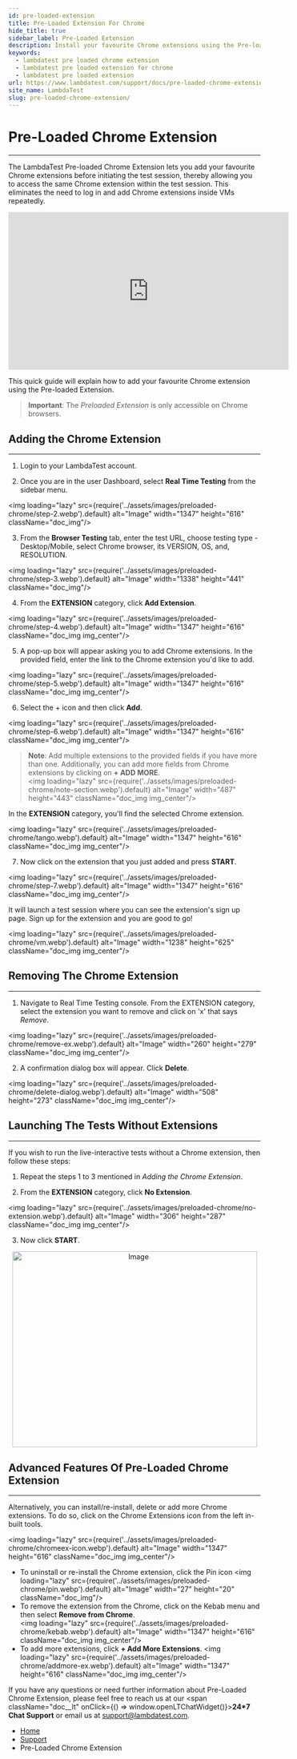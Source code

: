 ```yaml
---
id: pre-loaded-extension
title: Pre-Loaded Extension For Chrome
hide_title: true
sidebar_label: Pre-Loaded Extension
description: Install your favourite Chrome extensions using the Pre-loaded Extension feature before launching the test session. Eliminate the hassle of repetitively installing Chrome extensions inside VMs.
keywords:
  - lambdatest pre loaded chrome extension
  - lambdatest pre loaded extension for chrome 
  - lambdatest pre loaded extension
url: https://www.lambdatest.com/support/docs/pre-loaded-chrome-extension/
site_name: LambdaTest
slug: pre-loaded-chrome-extension/
---
```


<script type="application/ld+json"
      dangerouslySetInnerHTML={{ __html: JSON.stringify({
       "@context": "https://schema.org",
        "@type": "BreadcrumbList",
        "itemListElement": [{
          "@type": "ListItem",
          "position": 1,
          "name": "Home",
          "item": "https://www.lambdatest.com"
        },{
          "@type": "ListItem",
          "position": 2,
          "name": "Support",
          "item": "https://www.lambdatest.com/support/docs/"
        },{
          "@type": "ListItem",
          "position": 3,
          "name": "Pre-Loaded Chrome Extension",
          "item": "https://www.lambdatest.com/support/docs/pre-loaded-chrome-extension/"
        }]
      })
    }}
></script>

# Pre-Loaded Chrome Extension
***

The LambdaTest Pre-loaded Chrome Extension lets you add your favourite Chrome extensions before initiating the test session, thereby allowing you to access the same Chrome extension within the test session. This eliminates the need to log in and add Chrome extensions inside VMs repeatedly. 

<iframe width="560" height="315" src="https://www.youtube.com/embed/tdJVeAmoxxc?si=0hZni7DeXv6Xm_1B" title="YouTube video player" frameborder="0" allow="accelerometer; autoplay; clipboard-write; encrypted-media; gyroscope; picture-in-picture; web-share" referrerpolicy="strict-origin-when-cross-origin" allowfullscreen></iframe>

This quick guide will explain how to add your favourite Chrome extension using the Pre-loaded Extension.

>**Important**: The *Preloaded Extension* is only accessible on Chrome browsers.

## Adding the Chrome Extension
***

1. Login to your LambdaTest account. 

2. Once you are in the user Dashboard, select **Real Time Testing** from the sidebar menu.

<img loading="lazy" src={require('../assets/images/preloaded-chrome/step-2.webp').default} alt="Image" width="1347" height="616"  className="doc_img"/>

3. From the **Browser Testing** tab, enter the test URL, choose testing type - Desktop/Mobile, select Chrome browser, its VERSION, OS, and, RESOLUTION.

<img loading="lazy" src={require('../assets/images/preloaded-chrome/step-3.webp').default} alt="Image" width="1338" height="441"  className="doc_img"/>

4. From the **EXTENSION** category, click **Add Extension**.

<img loading="lazy" src={require('../assets/images/preloaded-chrome/step-4.webp').default} alt="Image" width="1347" height="616"  className="doc_img img_center"/>

5. A pop-up box will appear asking you to add Chrome extensions. In the provided field, enter the link to the Chrome extension you'd like to add.

<img loading="lazy" src={require('../assets/images/preloaded-chrome/step-5.webp').default} alt="Image" width="1347" height="616"  className="doc_img img_center"/>

6. Select the + icon and then click **Add**.

<img loading="lazy" src={require('../assets/images/preloaded-chrome/step-6.webp').default} alt="Image" width="1347" height="616"  className="doc_img img_center"/>

>**Note**: Add multiple extensions to the provided fields if you have more than one. Additionally, you can add more fields from Chrome extensions by clicking on **+ ADD MORE**.<br/>
<img loading="lazy" src={require('../assets/images/preloaded-chrome/note-section.webp').default} alt="Image" width="487" height="443"  className="doc_img img_center"/>

In the **EXTENSION** category, you'll find the selected Chrome extension.

<img loading="lazy" src={require('../assets/images/preloaded-chrome/tango.webp').default} alt="Image" width="1347" height="616"  className="doc_img img_center"/>

7. Now click on the extension that you just added and press **START**.

<img loading="lazy" src={require('../assets/images/preloaded-chrome/step-7.webp').default} alt="Image" width="1347" height="616"  className="doc_img img_center"/>

It will launch a test session where you can see the extension's sign up page. Sign up for the extension and you are good to go!

<img loading="lazy" src={require('../assets/images/preloaded-chrome/vm.webp').default} alt="Image" width="1238" height="625"  className="doc_img img_center"/>


## Removing The Chrome Extension
***

1. Navigate to Real Time Testing console. From the EXTENSION category, select the extension you want to remove and click on 'x' that says *Remove*.

<img loading="lazy" src={require('../assets/images/preloaded-chrome/remove-ex.webp').default} alt="Image" width="260" height="279" className="doc_img img_center"/><br/>

2. A confirmation dialog box will appear. Click **Delete**.

<img loading="lazy" src={require('../assets/images/preloaded-chrome/delete-dialog.webp').default} alt="Image" width="508" height="273"  className="doc_img img_center"/><br/>

## Launching The Tests Without Extensions
***

If you wish to run the live-interactive tests without a Chrome extension, then follow these steps:

1. Repeat the steps 1 to 3 mentioned in *Adding the Chrome Extension*.

2. From the **EXTENSION** category, click **No Extension**.

<img loading="lazy" src={require('../assets/images/preloaded-chrome/no-extension.webp').default} alt="Image" width="306" height="287"  className="doc_img img_center"/><br/>

3. Now click **START**.

<center><img loading="lazy" src={require('../assets/images/preloaded-chrome/noextension.webp').default} alt="Image" width="489" height="391"  className="doc_img img_center"/><br/></center>

## Advanced Features Of Pre-Loaded Chrome Extension
***

Alternatively, you can install/re-install, delete or add more Chrome extensions. To do so, click on the Chrome Extensions icon from the left in-built tools.

<img loading="lazy" src={require('../assets/images/preloaded-chrome/chromeex-icon.webp').default} alt="Image" width="1347" height="616"  className="doc_img img_center"/>

* To uninstall or re-install the Chrome extension, click the Pin icon <img loading="lazy" src={require('../assets/images/preloaded-chrome/pin.webp').default} alt="Image" width="27" height="20"  className="doc_img"/><br/>
* To remove the extension from the Chrome, click on the Kebab menu and then select **Remove from Chrome**.<br/>
<img loading="lazy" src={require('../assets/images/preloaded-chrome/kebab.webp').default} alt="Image" width="1347" height="616"  className="doc_img img_center"/><br/>
* To add more extensions, click **+ Add More Extensions**.
<img loading="lazy" src={require('../assets/images/preloaded-chrome/addmore-ex.webp').default} alt="Image" width="1347" height="616"  className="doc_img img_center"/><br/>

>
If you have any questions or need further information about Pre-Loaded Chrome Extension, please feel free to reach us at our <span className="doc__lt" onClick={() => window.openLTChatWidget()}>**24*7 Chat Support**</span> or email us at [support@lambdatest.com](mailto:support@lambdatest.com). <br />

<nav aria-label="breadcrumbs">
  <ul className="breadcrumbs">
    <li className="breadcrumbs__item">
      <a className="breadcrumbs__link" href="https://www.lambdatest.com">
        Home
      </a>
    </li>
    <li className="breadcrumbs__item">
      <a className="breadcrumbs__link" target="_self" href="https://www.lambdatest.com/support/docs/">
        Support
      </a>
    </li>
    <li className="breadcrumbs__item breadcrumbs__item--active">
      <span className="breadcrumbs__link">
        Pre-Loaded Chrome Extension
      </span>
    </li>
  </ul>
</nav>


